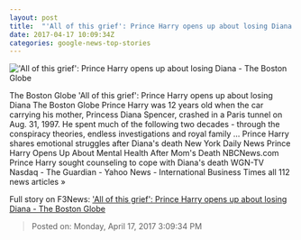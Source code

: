 ```yaml
---
layout: post
title:  "'All of this grief': Prince Harry opens up about losing Diana - The Boston Globe"
date: 2017-04-17 10:09:34Z
categories: google-news-top-stories
---
```


!['All of this grief': Prince Harry opens up about losing Diana - The Boston Globe](http://www.bostonglobe.com/rf/image_585w/Boston/2011-2020/2017/04/17/BostonGlobe.com/Foreign/Images/50b2b600eb35441da31d0663f3fb4132-50b2b600eb35441da31d0663f3fb4132-0.jpg)

The Boston Globe 'All of this grief': Prince Harry opens up about losing Diana The Boston Globe Prince Harry was 12 years old when the car carrying his mother, Princess Diana Spencer, crashed in a Paris tunnel on Aug. 31, 1997. He spent much of the following two decades - through the conspiracy theories, endless investigations and royal family ... Prince Harry shares emotional struggles after Diana's death New York Daily News Prince Harry Opens Up About Mental Health After Mom's Death NBCNews.com Prince Harry sought counseling to cope with Diana's death WGN-TV Nasdaq - The Guardian - Yahoo News - International Business Times all 112 news articles »


Full story on F3News: ['All of this grief': Prince Harry opens up about losing Diana - The Boston Globe](http://www.f3nws.com/n/jKBr3B)

> Posted on: Monday, April 17, 2017 3:09:34 PM
